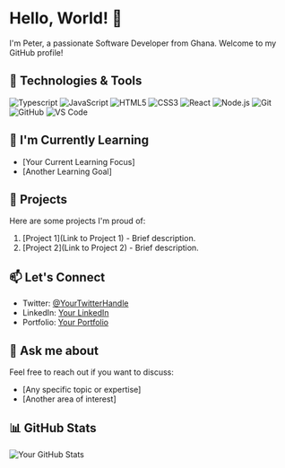 # Hello, World! 👋

I'm Peter, a passionate Software Developer from Ghana. Welcome to my GitHub profile!

## 🔧 Technologies & Tools

![Typescript](https://img.shields.io/badge/Typescript-F7DF1E?style=for-the-badge&logo=typescript&logoColor=black)
![JavaScript](https://img.shields.io/badge/JavaScript-F7DF1E?style=for-the-badge&logo=javascript&logoColor=black)
![HTML5](https://img.shields.io/badge/HTML5-E34F26?style=for-the-badge&logo=html5&logoColor=white)
![CSS3](https://img.shields.io/badge/CSS3-1572B6?style=for-the-badge&logo=css3&logoColor=white)
![React](https://img.shields.io/badge/React-61DAFB?style=for-the-badge&logo=react&logoColor=white)
![Node.js](https://img.shields.io/badge/Node.js-43853D?style=for-the-badge&logo=node.js&logoColor=white)
![Git](https://img.shields.io/badge/Git-F05032?style=for-the-badge&logo=git&logoColor=white)
![GitHub](https://img.shields.io/badge/GitHub-181717?style=for-the-badge&logo=github&logoColor=white)
![VS Code](https://img.shields.io/badge/VS_Code-007ACC?style=for-the-badge&logo=visual-studio-code&logoColor=white)

## 🌱 I'm Currently Learning

- [Your Current Learning Focus]
- [Another Learning Goal]

## 🚀 Projects

Here are some projects I'm proud of:

1. [Project 1](Link to Project 1) - Brief description.
2. [Project 2](Link to Project 2) - Brief description.

## 📫 Let's Connect

- Twitter: [@YourTwitterHandle](https://twitter.com/p_azubire)
- LinkedIn: [Your LinkedIn](https://www.linkedin.com/in/peter-azubire/)
- Portfolio: [Your Portfolio](https://azubire.github.io)

## 💬 Ask me about

Feel free to reach out if you want to discuss:

- [Any specific topic or expertise]
- [Another area of interest]

## 📊 GitHub Stats

![Your GitHub Stats](https://github-readme-stats.vercel.app/api?username=your-username&show_icons=true&hide_title=true&hide=contribs,prs&count_private=true&theme=radical)

<!-- Optional: Add additional GitHub stats or custom content -->

<!-- ## 🎧 Now Playing
[![Spotify](https://spotify-now-playing.vercel.app/api/spotify)](https://open.spotify.com/user/your-username) -->

<!-- ## 🌐 Visitors
![Visitors](https://visitor-badge.laobi.icu/badge?page_id=your-username.your-username) -->
